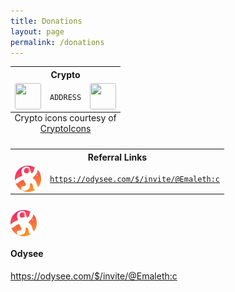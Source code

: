 ```yaml
---
title: Donations
layout: page
permalink: /donations
---
```

<table style="margin-left:auto; margin-right:auto;">
  <tr>
    <th colspan="3" style="text-align:center">Crypto</th>
  </tr>
  <tr>
    <td><img style="height:3em; width:3em; display:block; border-radius:3px; margin-left:auto; margin-right:auto;" src="ICON"></td>
    <td style="text-align:center"><code>ADDRESS</code></td>
    <td><img style="height:3em; width:3em; display:block; border-radius:3px; margin-left:auto; margin-right:auto;" src="QR"></td>
  </tr>
  <caption style="caption-side: bottom;">Crypto icons courtesy of <a href="http://cryptoicons.co">CryptoIcons</a></caption>
</table> 
<table style="margin-left:auto; margin-right:auto;">
  <tr>
    <th colspan="3" style="text-align:center">Referral Links</th>
  </tr>
  <tr>
    <td><img style="height:3em; width:3em; display:block; border-radius:3px; margin-left:auto; margin-right:auto;" src="/assets/images/branding/odysee/Odysee.svg"></td>
    <td colspan="2" style="text-align:center"><code><a href="https://odysee.com/$/invite/@Emaleth:c">https://odysee.com/$/invite/@Emaleth:c</a></code></td>
  </tr>
  <caption style="caption-side: bottom;"></caption>
</table> 

<div class="card">
  <img src="/assets/images/branding/odysee/Odysee.svg" style="height:3em; width:3em; display:block; border-radius:3px;">
  <div class="container">
    <h4><b>Odysee</b></h4>
    <p><a href="https://odysee.com/$/invite/@Emaleth:c">https://odysee.com/$/invite/@Emaleth:c</a></p>
  </div>
</div>